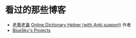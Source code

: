 # 看过的那些博客

* [老黄老巢](https://www.laohuang.net/) [Online Dictionary Helper (with Anki support)](https://github.com/ninja33/ODH) 作者
* [BlueSky's Projects](https://ihint.me/)